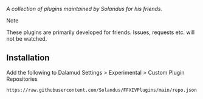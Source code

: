 *A collection of plugins maintained by Solandus for his friends.*

> [!NOTE]
> These plugins are primarily developed for friends. Issues, requests etc. will not be watched.

## Installation
Add the following to Dalamud Settings > Experimental > Custom Plugin Repositories

`https://raw.githubusercontent.com/Solandus/FFXIVPlugins/main/repo.json`
